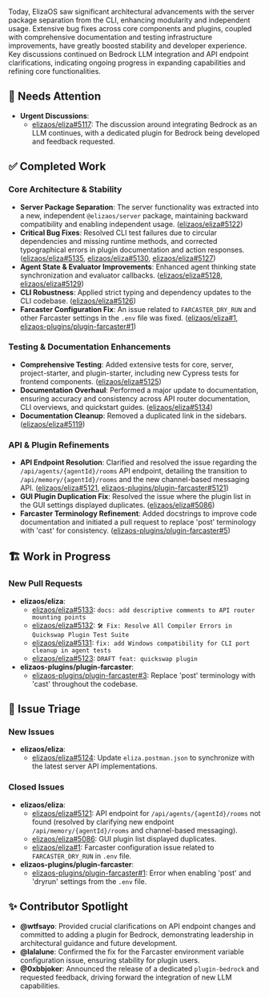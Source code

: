 Today, ElizaOS saw significant architectural advancements with the server package separation from the CLI, enhancing modularity and independent usage. Extensive bug fixes across core components and plugins, coupled with comprehensive documentation and testing infrastructure improvements, have greatly boosted stability and developer experience. Key discussions continued on Bedrock LLM integration and API endpoint clarifications, indicating ongoing progress in expanding capabilities and refining core functionalities.

## 🚨 Needs Attention 
- **Urgent Discussions**:
    - [elizaos/eliza#5117](https://github.com/elizaos/eliza/issues/5117): The discussion around integrating Bedrock as an LLM continues, with a dedicated plugin for Bedrock being developed and feedback requested.

## ✅ Completed Work
### Core Architecture & Stability
- **Server Package Separation**: The server functionality was extracted into a new, independent `@elizaos/server` package, maintaining backward compatibility and enabling independent usage. ([elizaos/eliza#5122](https://github.com/elizaos/eliza/pull/5122))
- **Critical Bug Fixes**: Resolved CLI test failures due to circular dependencies and missing runtime methods, and corrected typographical errors in plugin documentation and action responses. ([elizaos/eliza#5135](https://github.com/elizaos/eliza/pull/5135), [elizaos/eliza#5130](https://github.com/elizaos/eliza/pull/5130), [elizaos/eliza#5127](https://github.com/elizaos/eliza/pull/5127))
- **Agent State & Evaluator Improvements**: Enhanced agent thinking state synchronization and evaluator callbacks. ([elizaos/eliza#5128](https://github.com/elizaos/eliza/pull/5128), [elizaos/eliza#5129](https://github.com/elizaos/eliza/pull/5129))
- **CLI Robustness**: Applied strict typing and dependency updates to the CLI codebase. ([elizaos/eliza#5126](https://github.com/elizaos/eliza/pull/5126))
- **Farcaster Configuration Fix**: An issue related to `FARCASTER_DRY_RUN` and other Farcaster settings in the `.env` file was fixed. ([elizaos/eliza#1](https://github.com/elizaos/eliza/issues/1), [elizaos-plugins/plugin-farcaster#1](https://github.com/elizaos-plugins/plugin-farcaster/issues/1))

### Testing & Documentation Enhancements
- **Comprehensive Testing**: Added extensive tests for core, server, project-starter, and plugin-starter, including new Cypress tests for frontend components. ([elizaos/eliza#5125](https://github.com/elizaos/eliza/pull/5125))
- **Documentation Overhaul**: Performed a major update to documentation, ensuring accuracy and consistency across API router documentation, CLI overviews, and quickstart guides. ([elizaos/eliza#5134](https://github.com/elizaos/eliza/pull/5134))
- **Documentation Cleanup**: Removed a duplicated link in the sidebars. ([elizaos/eliza#5119](https://github.com/elizaos/eliza/pull/5119))

### API & Plugin Refinements
- **API Endpoint Resolution**: Clarified and resolved the issue regarding the `/api/agents/{agentId}/rooms` API endpoint, detailing the transition to `/api/memory/{agentId}/rooms` and the new channel-based messaging API. ([elizaos/eliza#5121](https://github.com/elizaos/eliza/issues/5121), [elizaos-plugins/plugin-farcaster#5121](https://github.com/elizaos-plugins/plugin-farcaster/issues/5121))
- **GUI Plugin Duplication Fix**: Resolved the issue where the plugin list in the GUI settings displayed duplicates. ([elizaos/eliza#5086](https://github.com/elizaos/eliza/issues/5086))
- **Farcaster Terminology Refinement**: Added docstrings to improve code documentation and initiated a pull request to replace 'post' terminology with 'cast' for consistency. ([elizaos-plugins/plugin-farcaster#5](https://github.com/elizaos-plugins/plugin-farcaster/pull/5))

## 🏗️ Work in Progress
### New Pull Requests
- **elizaos/eliza**:
    - [elizaos/eliza#5133](https://github.com/elizaos/eliza/pull/5133): `docs: add descriptive comments to API router mounting points`
    - [elizaos/eliza#5132](https://github.com/elizaos/eliza/pull/5132): `🛠️ Fix: Resolve All Compiler Errors in Quickswap Plugin Test Suite`
    - [elizaos/eliza#5131](https://github.com/elizaos/eliza/pull/5131): `fix: add Windows compatibility for CLI port cleanup in agent tests`
    - [elizaos/eliza#5123](https://github.com/elizaos/eliza/pull/5123): `DRAFT feat: quickswap plugin`
- **elizaos-plugins/plugin-farcaster**:
    - [elizaos-plugins/plugin-farcaster#3](https://github.com/elizaos-plugins/plugin-farcaster/pull/3): Replace 'post' terminology with 'cast' throughout the codebase.

## 🐞 Issue Triage
### New Issues
- **elizaos/eliza**:
    - [elizaos/eliza#5124](https://github.com/elizaos/eliza/issues/5124): Update `eliza.postman.json` to synchronize with the latest server API implementations.

### Closed Issues
- **elizaos/eliza**:
    - [elizaos/eliza#5121](https://github.com/elizaos/eliza/issues/5121): API endpoint for `/api/agents/{agentId}/rooms` not found (resolved by clarifying new endpoint `/api/memory/{agentId}/rooms` and channel-based messaging).
    - [elizaos/eliza#5086](https://github.com/elizaos/eliza/issues/5086): GUI plugin list displayed duplicates.
    - [elizaos/eliza#1](https://github.com/elizaos/eliza/issues/1): Farcaster configuration issue related to `FARCASTER_DRY_RUN` in `.env` file.
- **elizaos-plugins/plugin-farcaster**:
    - [elizaos-plugins/plugin-farcaster#1](https://github.com/elizaos-plugins/plugin-farcaster/issues/1): Error when enabling 'post' and 'dryrun' settings from the `.env` file.

## ✨ Contributor Spotlight
- **@wtfsayo**: Provided crucial clarifications on API endpoint changes and committed to adding a plugin for Bedrock, demonstrating leadership in architectural guidance and future development.
- **@lalalune**: Confirmed the fix for the Farcaster environment variable configuration issue, ensuring stability for plugin users.
- **@0xbbjoker**: Announced the release of a dedicated `plugin-bedrock` and requested feedback, driving forward the integration of new LLM capabilities.